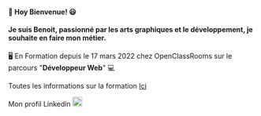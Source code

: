 #### 📃 Hoy Bienvenue! 😃
#### Je suis Benoit, passionné par les arts graphiques et le développement, je souhaite en faire mon métier. 

🖥️ En Formation depuis le 17 mars 2022 chez OpenClassRooms sur le parcours "**Développeur Web**" 💻

Toutes les informations sur la formation [Ici](https://openclassrooms.com/fr/paths/556-developpeur-web)




Mon profil Linkedin  <a href="https://www.linkedin.com/in/dessort/">
    <img alt="Linkedin Ben" width="20x" src="https://upload.wikimedia.org/wikipedia/commons/thumb/c/ca/LinkedIn_logo_initials.png/600px-LinkedIn_logo_initials.png" />
  </a>


<!--

Mon site : 
Mes Projets : 
  
-->



<!--
**BenBxn/BenBxn** is a ✨ _special_ ✨ repository because its `README.md` (this file) appears on your GitHub profile.

Here are some ideas to get you started:

- 🔭 I’m currently working on ...
- 🌱 I’m currently learning ...
- 👯 I’m looking to collaborate on ...
- 🤔 I’m looking for help with ...
- 💬 Ask me about ...
- 📫 How to reach me: ...
- 😄 Pronouns: ...
- ⚡ Fun fact: ...
-->
